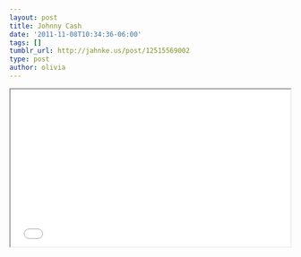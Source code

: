 ```yaml
---
layout: post
title: Johnny Cash
date: '2011-11-08T10:34:36-06:00'
tags: []
tumblr_url: http://jahnke.us/post/12515569002
type: post
author: olivia
---
```


<iframe src="//player.vimeo.com/video/31792102" width="500" height="281" webkitallowfullscreen mozallowfullscreen allowfullscreen></iframe>
